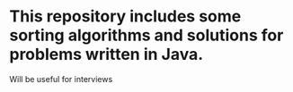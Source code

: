 # This repository includes some sorting algorithms and solutions for problems written in Java.

Will be useful for interviews
